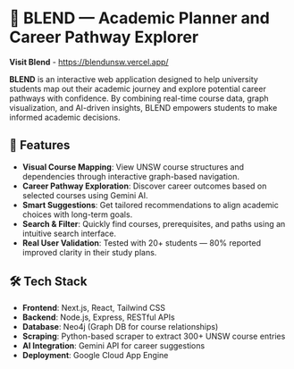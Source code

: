 # 📘 BLEND — Academic Planner and Career Pathway Explorer

**Visit Blend** - https://blendunsw.vercel.app/

**BLEND** is an interactive web application designed to help university students map out their academic journey and explore potential career pathways with confidence. By combining real-time course data, graph visualization, and AI-driven insights, BLEND empowers students to make informed academic decisions.

## 🚀 Features

- **Visual Course Mapping**: View UNSW course structures and dependencies through interactive graph-based navigation.
- **Career Pathway Exploration**: Discover career outcomes based on selected courses using Gemini AI.
- **Smart Suggestions**: Get tailored recommendations to align academic choices with long-term goals.
- **Search & Filter**: Quickly find courses, prerequisites, and paths using an intuitive search interface.
- **Real User Validation**: Tested with 20+ students — 80% reported improved clarity in their study plans.

## 🛠 Tech Stack

- **Frontend**: Next.js, React, Tailwind CSS
- **Backend**: Node.js, Express, RESTful APIs
- **Database**: Neo4j (Graph DB for course relationships)
- **Scraping**: Python-based scraper to extract 300+ UNSW course entries
- **AI Integration**: Gemini API for career suggestions
- **Deployment**: Google Cloud App Engine
